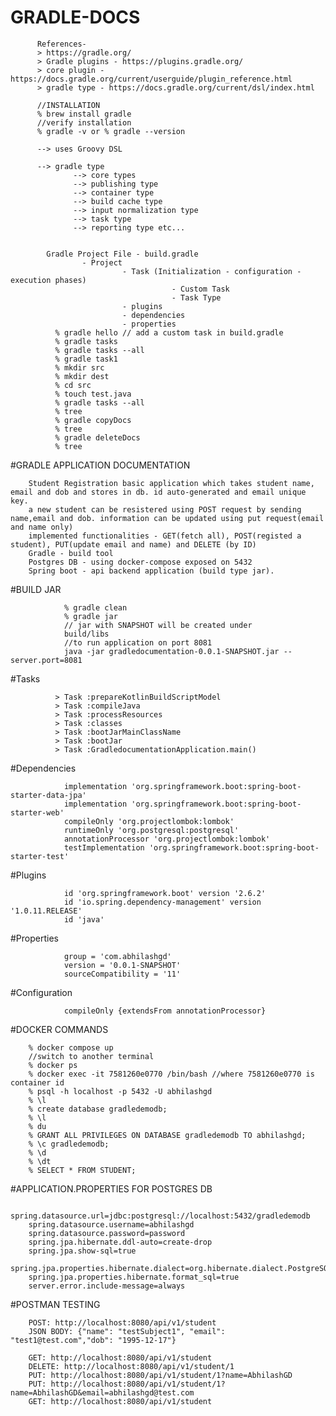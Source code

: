 # GRADLE-DOCS

          References-
          > https://gradle.org/
          > Gradle plugins - https://plugins.gradle.org/
          > core plugin - https://docs.gradle.org/current/userguide/plugin_reference.html
          > gradle type - https://docs.gradle.org/current/dsl/index.html

          //INSTALLATION
          % brew install gradle
          //verify installation
          % gradle -v or % gradle --version
          
          --> uses Groovy DSL
           
          --> gradle type
                  --> core types 
                  --> publishing type
                  --> container type
                  --> build cache type
                  --> input normalization type
                  --> task type
                  --> reporting type etc...
                 
                  
            Gradle Project File - build.gradle
                    - Project
                             - Task (Initialization - configuration - execution phases)
                                        - Custom Task
                                        - Task Type
                             - plugins
                             - dependencies
                             - properties
              % gradle hello // add a custom task in build.gradle
              % gradle tasks
              % gradle tasks --all
              % gradle task1
              % mkdir src
              % mkdir dest
              % cd src 
              % touch test.java
              % gradle tasks --all
              % tree
              % gradle copyDocs
              % tree
              % gradle deleteDocs
              % tree

#GRADLE APPLICATION DOCUMENTATION

		Student Registration basic application which takes student name, email and dob and stores in db. id auto-generated and email unique key.
		a new student can be resistered using POST request by sending name,email and dob. information can be updated using put request(email and name only)
		implemented functionalities - GET(fetch all), POST(registed a student), PUT(update email and name) and DELETE (by ID)
		Gradle - build tool
		Postgres DB - using docker-compose exposed on 5432
		Spring boot - api backend application (build type jar).
		
#BUILD JAR

                % gradle clean
                % gradle jar
                // jar with SNAPSHOT will be created under
                build/libs
                //to run application on port 8081
                java -jar gradledocumentation-0.0.1-SNAPSHOT.jar --server.port=8081

#Tasks

              > Task :prepareKotlinBuildScriptModel
              > Task :compileJava
              > Task :processResources
              > Task :classes
              > Task :bootJarMainClassName
              > Task :bootJar
              > Task :GradledocumentationApplication.main()

#Dependencies

                implementation 'org.springframework.boot:spring-boot-starter-data-jpa'
	            implementation 'org.springframework.boot:spring-boot-starter-web'
	            compileOnly 'org.projectlombok:lombok'
	            runtimeOnly 'org.postgresql:postgresql'
	            annotationProcessor 'org.projectlombok:lombok'
	            testImplementation 'org.springframework.boot:spring-boot-starter-test'

#Plugins

                id 'org.springframework.boot' version '2.6.2'
                id 'io.spring.dependency-management' version '1.0.11.RELEASE'
                id 'java'

#Properties

                group = 'com.abhilashgd'
                version = '0.0.1-SNAPSHOT'
                sourceCompatibility = '11'

#Configuration

                compileOnly {extendsFrom annotationProcessor}

#DOCKER COMMANDS

		% docker compose up
		//switch to another terminal
		% docker ps
		% docker exec -it 7581260e0770 /bin/bash //where 7581260e0770 is container id
		% psql -h localhost -p 5432 -U abhilashgd
		% \l
		% create database gradledemodb;
		% \l
		% du
		% GRANT ALL PRIVILEGES ON DATABASE gradledemodb TO abhilashgd;
		% \c gradledemodb;
		% \d
		% \dt
        % SELECT * FROM STUDENT;

#APPLICATION.PROPERTIES FOR POSTGRES DB

		spring.datasource.url=jdbc:postgresql://localhost:5432/gradledemodb
		spring.datasource.username=abhilashgd
		spring.datasource.password=password
		spring.jpa.hibernate.ddl-auto=create-drop
		spring.jpa.show-sql=true
		spring.jpa.properties.hibernate.dialect=org.hibernate.dialect.PostgreSQLDialect
		spring.jpa.properties.hibernate.format_sql=true
		server.error.include-message=always
		
#POSTMAN TESTING

        POST: http://localhost:8080/api/v1/student
        JSON BODY: {"name": "testSubject1", "email": "test1@test.com","dob": "1995-12-17"}

        GET: http://localhost:8080/api/v1/student
        DELETE: http://localhost:8080/api/v1/student/1
        PUT: http://localhost:8080/api/v1/student/1?name=AbhilashGD
        PUT: http://localhost:8080/api/v1/student/1?name=AbhilashGD&email=abhilashgd@test.com
        GET: http://localhost:8080/api/v1/student
